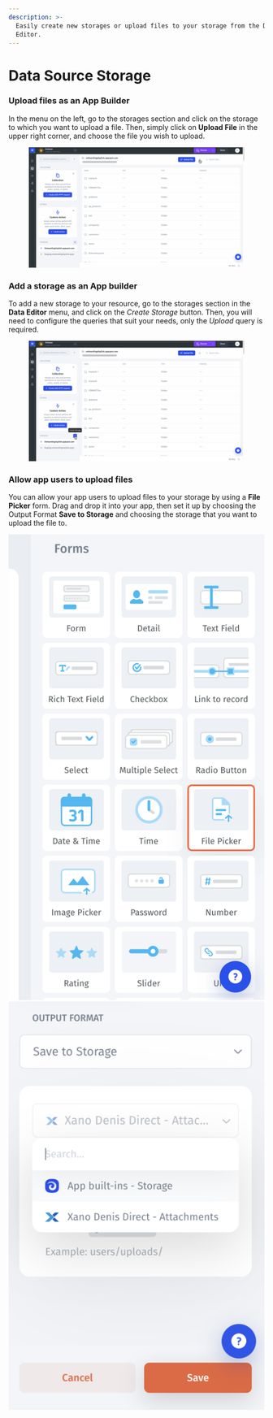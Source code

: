 ```yaml
---
description: >-
  Easily create new storages or upload files to your storage from the Data
  Editor.
---
```


# Data Source Storage

### Upload files as an App Builder

In the menu on the left, go to the storages section and click on the storage to which you want to upload a file. Then, simply click on **Upload File** in the upper right corner, and choose the file you wish to upload.

<figure><img src="../../../.gitbook/assets/Untitled3.gif" alt=""><figcaption></figcaption></figure>

### Add a storage as an App builder

To add a new storage to your resource, go to the storages section in the **Data Editor** menu, and click on the _Create Storage_ button. Then, you will need to configure the queries that suit your needs, only the _Upload_ query is required.

<figure><img src="../../../.gitbook/assets/Untitled4.gif" alt=""><figcaption></figcaption></figure>

### Allow app users to upload files

You can allow your app users to upload files to your storage by using a **File Picker** form. Drag and drop it into your app, then set it up by choosing the Output Format **Save to Storage** and choosing the storage that you want to upload the file to.

<img src="../../../.gitbook/assets/image (5) (1).png" alt="" data-size="original">![](<../../../.gitbook/assets/image (5) (4).png>)

